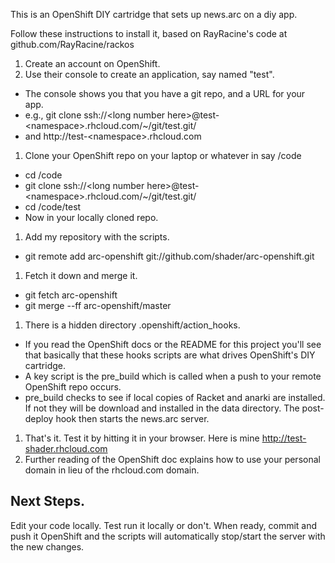 This is an OpenShift DIY cartridge that sets up news.arc on a diy app.

Follow these instructions to install it, based on RayRacine's code at github.com/RayRacine/rackos

1. Create an account on OpenShift.
1. Use their console to create an application, say named "test".
  * The console shows you that you have a git repo, and a URL for your app.
  * e.g., git clone ssh://\<long number here>@test-\<namespace>.rhcloud.com/~/git/test.git/ 
  * and http://test-\<namespace>.rhcloud.com
1. Clone your OpenShift repo on your laptop or whatever in say /code
  * cd /code
  * git clone ssh://\<long number here>@test-\<namespace>.rhcloud.com/~/git/test.git/
  * cd /code/test
  * Now in your locally cloned repo.
1. Add my repository with the scripts.
  * git remote add arc-openshift git://github.com/shader/arc-openshift.git
1. Fetch it down and merge it.
  * git fetch arc-openshift
  * git merge --ff arc-openshift/master
1. There is a hidden directory .openshift/action_hooks.
  * If you read the OpenShift docs or the README for this project you'll see that basically that these hooks scripts are what drives OpenShift's DIY cartridge.
  * A key script is the pre_build which is called when a push to your remote OpenShift repo occurs.  
  * pre_build checks to see if local copies of Racket and anarki are installed.  If not they will be download and installed in the data directory. The post-deploy hook then starts the news.arc server.
1. That's it.  Test it by hitting it in your browser. Here is mine http://test-shader.rhcloud.com
1. Further reading of the OpenShift doc explains how to use your personal domain in lieu of the rhcloud.com domain.

## Next Steps.

Edit your code locally.  Test run it locally or don't.  When ready, commit and push it OpenShift and the scripts will automatically stop/start the server with the new changes.